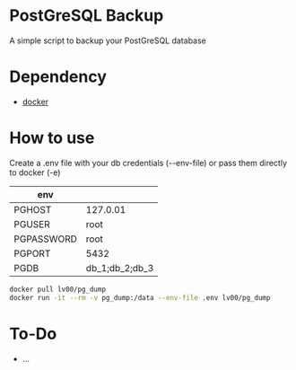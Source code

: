 # PostGreSQL Backup

A simple script to backup your PostGreSQL database

# Dependency

- [docker](https://docs.docker.com/get-docker/)

# How to use

Create a .env file with your db credentials (--env-file) or pass them directly to docker (-e)

| env        |                |
| ---------- | -------------- |
| PGHOST     | 127.0.01       |
| PGUSER     | root           |
| PGPASSWORD | root           |
| PGPORT     | 5432           |
| PGDB       | db_1;db_2;db_3 |

```bash
docker pull lv00/pg_dump
docker run -it --rm -v pg_dump:/data --env-file .env lv00/pg_dump
```

# To-Do

- ...
